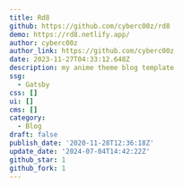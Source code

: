 ```yaml
---
title: Rd8
github: https://github.com/cyberc00z/rd8
demo: https://rd8.netlify.app/
author: cyberc00z
author_link: https://github.com/cyberc00z
date: 2023-11-27T04:33:12.648Z
description: my anime theme blog template
ssg:
  - Gatsby
css: []
ui: []
cms: []
category:
  - Blog
draft: false
publish_date: '2020-11-28T12:36:18Z'
update_date: '2024-07-04T14:42:22Z'
github_star: 1
github_fork: 1
---
```

